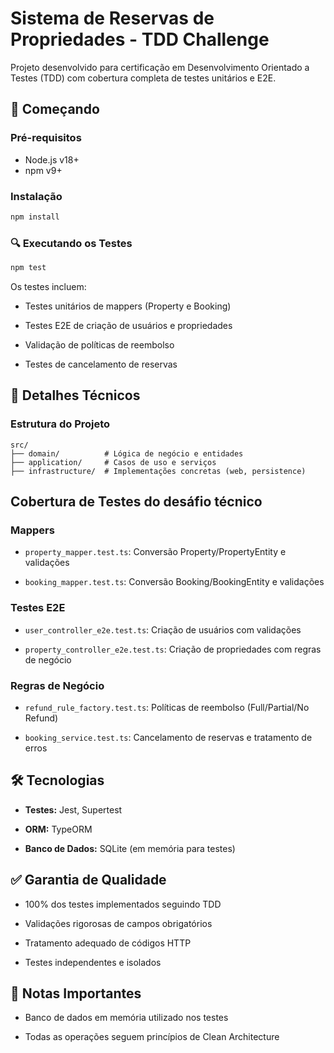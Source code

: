 # Sistema de Reservas de Propriedades - TDD Challenge

Projeto desenvolvido para certificação em Desenvolvimento Orientado a Testes (TDD) com cobertura completa de testes unitários e E2E.

## 🚀 Começando

### Pré-requisitos
- Node.js v18+
- npm v9+

### Instalação
```bash
npm install
```
### 🔍 Executando os Testes
```bash
npm test
```
Os testes incluem:

- Testes unitários de mappers (Property e Booking)

- Testes E2E de criação de usuários e propriedades

- Validação de políticas de reembolso

- Testes de cancelamento de reservas

## 📝 Detalhes Técnicos
### Estrutura do Projeto
```
src/
├── domain/          # Lógica de negócio e entidades
├── application/     # Casos de uso e serviços
├── infrastructure/  # Implementações concretas (web, persistence)
```
## Cobertura de Testes do desáfio técnico
### Mappers
- `property_mapper.test.ts`: Conversão Property/PropertyEntity e validações

- `booking_mapper.test.ts`: Conversão Booking/BookingEntity e validações

### Testes E2E
- `user_controller_e2e.test.ts`: Criação de usuários com validações

- `property_controller_e2e.test.ts`: Criação de propriedades com regras de negócio

### Regras de Negócio
- `refund_rule_factory.test.ts`: Políticas de reembolso (Full/Partial/No Refund)

- `booking_service.test.ts`: Cancelamento de reservas e tratamento de erros

## 🛠 Tecnologias
- __Testes:__ Jest, Supertest

- __ORM:__ TypeORM

- __Banco de Dados:__ SQLite (em memória para testes)

## ✅ Garantia de Qualidade
- 100% dos testes implementados seguindo TDD

- Validações rigorosas de campos obrigatórios

- Tratamento adequado de códigos HTTP

- Testes independentes e isolados

## 📌 Notas Importantes
- Banco de dados em memória utilizado nos testes

- Todas as operações seguem princípios de Clean Architecture
